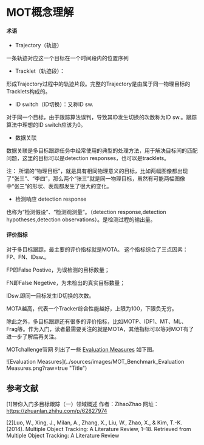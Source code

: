 # MOT概念理解

#### 术语

- Trajectory（轨迹）

一条轨迹对应这一个目标在一个时间段内的位置序列

- Tracklet（轨迹段）：

形成Trajectory过程中的轨迹片段。完整的Trajectory是由属于同一物理目标的Tracklets构成的。

- ID switch（ID切换）：又称ID sw.

对于同一个目标，由于跟踪算法误判，导致其ID发生切换的次数称为ID sw.。跟踪算法中理想的ID switch应该为0。

- 数据关联 

数据关联是多目标跟踪任务中经常使用的典型的处理方法，用于解决目标间的匹配问题，这里的目标可以是detection responses，也可以是tracklets。

注： 所谓的“物理目标”，就是具有相同物理意义的目标，比如两幅图像都出现了“张三”、“李四”，那么两个“张三”就是同一物理目标，虽然有可能两幅图像中“张三”的形状、表观都发生了很大的变化。

- 检测响应 detection response

也称为“检测假设”、“检测观测量”。（detection response,detection hypotheses,detection observations）。是检测过程的输出量。


#### 评价指标
对于多目标跟踪，最主要的评价指标就是MOTA。
这个指标综合了三点因素：FP、FN、IDsw.。

FP即False Postive，为误检测的目标数量；

FN即False Negetive，为未检出的真实目标数量；

IDsw.即同一目标发生ID切换的次数。

MOTA越高，代表一个Tracker综合性能越好，上限为100，下限负无穷。

除此之外，多目标跟踪还有很多的评价指标，比如MOTP、IDF1、MT、ML、Frag等。作为入门，读者最需要关注的就是MOTA，其他指标可以等对MOT有了进一步了解后再关注。

MOTchallenge官网 列出了一些 [Evaluation Measures](https://motchallenge.net/results/MOT17/) 如下图。

![Evaluation Measures](../sources/images/MOT_Benchmark_Evaluation Measures.png?raw=true "Title")


## 参考文献
[1]带你入门多目标跟踪（一）领域概述
作者：ZihaoZhao
网址：https://zhuanlan.zhihu.com/p/62827974

[2]Luo, W., Xing, J., Milan, A., Zhang, X., Liu, W., Zhao, X., & Kim, T.-K. (2014). Multiple Object Tracking: A Literature Review, 1–18. Retrieved from Multiple Object Tracking: A Literature Review
